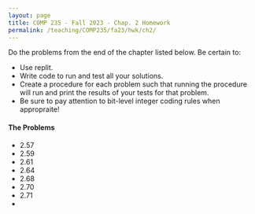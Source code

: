 ```yaml
---
layout: page
title: COMP 235 - Fall 2023 - Chap. 2 Homework
permalink: /teaching/COMP235/fa23/hwk/ch2/
---
```


Do the problems from the end of the chapter listed below. Be certain to:  
* Use replit. 
* Write code to run and test all your solutions.
* Create a procedure for each problem such that running the procedure will run and print the results of your tests for that problem. 
* Be sure to pay attention to bit-level integer coding rules when appropraite!

#### The Problems

*   2.57
*   2.59
*   2.61
*   2.64
*   2.68
*   2.70
*   2.71
*   